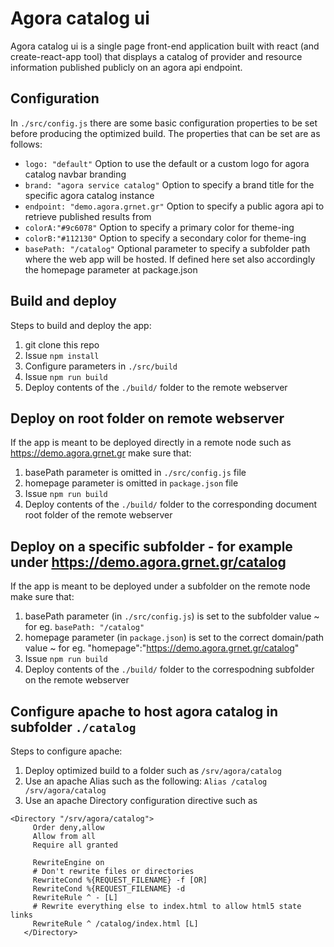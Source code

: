 # Agora catalog ui

Agora catalog ui is a single page front-end application built with react (and create-react-app tool) that displays a catalog of provider and resource information published publicly on an agora api endpoint. 

## Configuration 
In `./src/config.js` there are some basic configuration properties to be set before producing the optimized build. The properties that can be set are as follows:

- `logo: "default"`
  Option to use the default or a custom logo for agora catalog navbar branding
- `brand: "agora service catalog"`
  Option to specify a brand title for the specific agora catalog instance
- `endpoint: "demo.agora.grnet.gr"`
  Option to specify a public agora api to retrieve published results from 
- `colorA:"#9c6078"`
  Option to specify a primary color for theme-ing
- `colorB:"#112130"`
  Option to specify a secondary color for theme-ing
- `basePath: "/catalog"`
  Optional parameter to specify a subfolder path where the web app will be hosted. If defined here set also accordingly the homepage parameter at package.json

## Build and deploy

Steps to build and deploy the app:

1. git clone this repo
2. Issue `npm install` 
3. Configure parameters in `./src/build`
4. Issue `npm run build`
5. Deploy contents of the `./build/` folder to the remote webserver

## Deploy on root folder on remote webserver
If the app is meant to be deployed directly in a remote node such as https://demo.agora.grnet.gr make sure that:
1. basePath parameter is omitted in `./src/config.js` file 
2. homepage parameter is omitted in `package.json` file
3. Issue `npm run build`
4. Deploy contents of the `./build/` folder to the corresponding document root folder of the remote webserver

## Deploy on a specific subfolder - for example under https://demo.agora.grnet.gr/catalog
If the app is meant to be deployed under a subfolder on the remote node make sure that:
1. basePath parameter (in `./src/config.js`) is set to the subfolder value ~ for eg. `basePath: "/catalog"`
2. homepage parameter (in `package.json`) is set to the correct domain/path value ~ for eg. "homepage":"https://demo.agora.grnet.gr/catalog"
3. Issue `npm run build`
4. Deploy contents of the `./build/` folder to the correspodning subfolder on the remote webserver

## Configure apache to host agora catalog in subfolder `./catalog`
Steps to configure apache:
1. Deploy optimized build to a folder such as `/srv/agora/catalog`
2. Use an apache Alias such as the following:
   `Alias /catalog /srv/agora/catalog`
3. Use an apache Directory configuration directive such as
``` 
<Directory "/srv/agora/catalog">
     Order deny,allow
     Allow from all
     Require all granted
 
     RewriteEngine on
     # Don't rewrite files or directories
     RewriteCond %{REQUEST_FILENAME} -f [OR]
     RewriteCond %{REQUEST_FILENAME} -d
     RewriteRule ^ - [L]
     # Rewrite everything else to index.html to allow html5 state links
     RewriteRule ^ /catalog/index.html [L]
   </Directory>   
```
